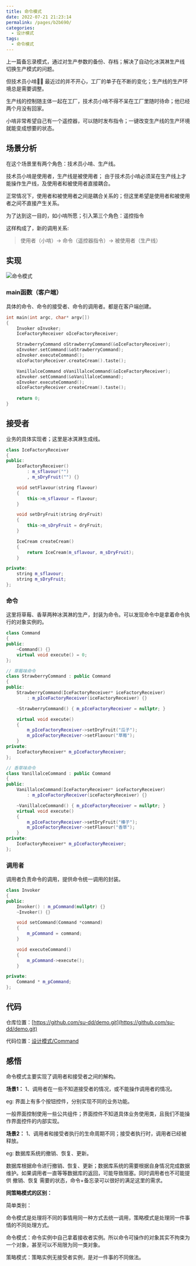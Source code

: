 ```yaml
---
title: 命令模式
date: 2022-07-21 21:23:14
permalink: /pages/b2b690/
categories:
  - 设计模式
tags:
  - 命令模式
---
```


上一篇备忘录模式，通过对生产参数的备份、存档；解决了自动化冰淇淋生产线 切换生产模式的问题。

但技术员小啃:guardsman: 最近过的并不开心，工厂的单子在不断的变化；生产线的生产环境总是需要调整。

生产线的控制随主体一起在工厂，技术员小啃不得不呆在工厂里随时待命；他已经两个月没有回家。

小啃非常希望自己有一个遥控器，可以随时发布指令；一键改变生产线的生产环境就能变成想要的状态。

<!-- more -->

## 场景分析

在这个场景里有两个角色：技术员小啃、生产线。

技术员小啃是使用者，生产线是被使用者； 由于技术员小啃必须呆在生产线上才能操作生产线，及使用者和被使用者直接耦合。

正常情况下，使用者和被使用者之间是耦合关系的；但这里希望是使用者和被使用者之间不直接产生关系。

为了达到这一目的，如小啃所愿；引入第三个角色：遥控指令

这样构成了，新的调用关系:

> 使用者（小啃）-> 命令（遥控器指令）-> 被使用者（生产线）

## 实现

![命令模式](https://cdn.addai.cn/博客/知识总结/设计模式/命令模式.drawio.svg)

### main函数（客户端）

具体的命令、命令的接受者、命令的调用者。都是在客户端创建。
```c++
int main(int argc, char* argv[])
{
	Invoker oInvoker;
	IceFactoryReceiver oIceFactoryReceiver;

	StrawberryCommand oStrawberryCommand(&oIceFactoryReceiver);
	oInvoker.setCommand(&oStrawberryCommand);
	oInvoker.executeCommand();
	oIceFactoryReceiver.createCream().taste();

	VanillalceCommand oVanillalceCommand(&oIceFactoryReceiver);
	oInvoker.setCommand(&oVanillalceCommand);
	oInvoker.executeCommand();
	oIceFactoryReceiver.createCream().taste();
	
	return 0;
}
```

## 接受者

业务的具体实现者；这里是冰淇淋生成线。

```c++
class IceFactoryReceiver
{
public:
	IceFactoryReceiver()
		: m_sflavour("")
		, m_sDryFruit("") {}

	void setFlavour(string flavour)
	{
		this->m_sflavour = flavour; 
	}

	void setDryFruit(string dryFruit) 
	{
		this->m_sDryFruit = dryFruit; 
	}

	IceCream createCream()
	{
		return IceCream(m_sflavour, m_sDryFruit);
	}

private:
	string m_sflavour;
	string m_sDryFruit;
};
```

### 命令

这里将草莓、香草两种冰淇淋的生产，封装为命令。可以发现命令中是拿着命令执行的对象实例的。

```c++
class Command
{
public:
	~Command() {}
	virtual void execute() = 0;
};

// 草莓味命令
class StrawberryCommand : public Command
{
public:
	StrawberryCommand(IceFactoryReceiver* iceFactoryReceiver)
		: m_pIceFactoryReceiver(iceFactoryReceiver) {}

	~StrawberryCommand() { m_pIceFactoryReceiver = nullptr; }

	virtual void execute()
	{
		m_pIceFactoryReceiver->setDryFruit("瓜子");
		m_pIceFactoryReceiver->setFlavour("草莓");
	}
private:
	IceFactoryReceiver* m_pIceFactoryReceiver;
};

// 香草味命令
class VanillalceCommand : public Command
{
public:
	VanillalceCommand(IceFactoryReceiver* iceFactoryReceiver)
		: m_pIceFactoryReceiver(iceFactoryReceiver) {}

	~VanillalceCommand() { m_pIceFactoryReceiver = nullptr; }
	virtual void execute()
	{
		m_pIceFactoryReceiver->setDryFruit("榛子");
		m_pIceFactoryReceiver->setFlavour("香草");
	}
private:
	IceFactoryReceiver* m_pIceFactoryReceiver;
};
```
### 调用者

调用者负责命令的调用，提供命令统一调用的封装。

```c++
class Invoker
{
public:
	Invoker() : m_pCommand(nullptr) {}
	~Invoker() {}

	void setCommand(Command *command)
	{
		m_pCommand = command;
	}

	void executeCommand()
	{
		m_pCommand->execute();
	}

private:
	Command * m_pCommand;
};
```

## 代码

仓库位置：[https://github.com/su-dd/demo.git](https://github.com/su-dd/demo.git)

代码位置：[设计模式/Command](https://github.com/su-dd/demo/tree/main/设计模式/Command)


## 感悟

命令模式主要实现了调用者和接受者之间的解构。


**场景1：**
1、调用者在一些不知道接受者的情况，或不能操作调用者的情况。

eg: 界面上有多个按钮控件，分别实现不同的业务功能。

一般界面控制使用一些公共组件；界面控件不知道具体业务使用类，且我们不能操作界面控件的内部实现。

**场景2：**
1、调用者和接受者执行的生命周期不同；接受者执行时，调用者已经被释放。

eg: 数据库系统的撤销、恢复、更新。

数据库根据命令进行撤销、恢复、更新；数据库系统的需要根据自身情况完成数据维护。如果调用者一直等等数据库的返回，可能导致阻塞。同时调用者也不可能提供 撤销、恢复 需要的状态，命令+备忘录可以很好的满足这里的需求。


**同策略模式的区别：**

简单类别： 

命令模式是处理将不同的事情用同一种方式去统一调用，策略模式是处理同一件事情的不同处理方式。


命令模式：命令实例中自己拿着接收者实例。所以命令可操作的对象其实不拘束为一个对象，甚至可以不局限为同一类对象。

策略模式：策略实例无接受者实例，是对一件事的不同做法。
